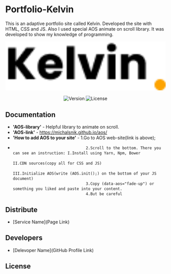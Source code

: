 # Portfolio-Kelvin
This is an adaptive portfolio site called Kelvin. Developed the site with HTML, CSS and JS. Also I used special AOS animate on scroll library. It was developed to show my knowledge of programming.
<p align="center">
      <img src="./img/LOGO.png" width="726">
</p>

<p align="center">
   <img src="https://img.shields.io/badge/Engine-VSCode%20version%201.73-brightgreen" alt="Version">
   <img src="https://img.shields.io/badge/License-none-red" alt="License">
</p>

## Documentation

- **'AOS-library'** - Helpful library to animate on scroll.
- **'AOS-link'** - https://michalsnik.github.io/aos/  
- **'How to add AOS to your site'** - 1.Go to AOS web-site(link is above);
-                                     2.Scroll to the bottom. There you can see an instruction: I.Install using Yarn, Npm, Bower
                                                                                                II.CDN sources(copy all for CSS and JS) 
                                                                                                III.Initialize AOS(write (AOS.init();) on the bottom of your JS                                                                                                     document)
                                      3.Copy (data-aos="fade-up") or something you liked and paste into your content.
                                      4.But be careful                                                           

## Distribute

- [Service Name](Page Link)


## Developers

- [Delevoper Name](GitHub Profile Link)

## License
